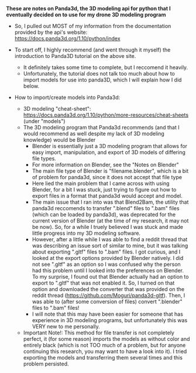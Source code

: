 **These are notes on Panda3d, the 3D modeling api for python that I eventually decided on to use for my drone 3D modeling program**

* So, I pulled out MOST of my information from the documentation provided by the api's website: https://docs.panda3d.org/1.10/python/index

* To start off, I highly recommend (and went through it myself) the introduction to Panda3D tutorial on the above site. 
  * It definitely takes some time to complete, but I reccomend it heavily.
  * Unfortunately, the tutorial does not talk too much about how to import models for use into panda3D, which I will explain how I did below.
  
* How to import/create models into Panda3d:
  * 3D modeling "cheat-sheet": https://docs.panda3d.org/1.10/python/more-resources/cheat-sheets (under "models")
  * The 3D modeling program that Panda3d recommends (and that I would recommend as well despite my lack of 3D modeling knowledge) would be Blender
    * Blender is essentially just a 3D modeling program that allows for easy import, manipulation, and export of 3D models of differing file types.
    * For more information on Blender, see the "Notes on Blender"
    * The main file type of Blender is "filename.blender", which is a bit of problem for panda3d, since it does not accept that file type 
    * Here lied the main problem that I came across with using Blender, for a bit I was stuck, just trying to figure out how to export files in a format that panda3d would accept and model.
    * The main issue that I ran into was that Blend2Bam, the utility that panda3d reccomends to transfer ".blend" files to ".bam" files (which can be loaded by panda3d), was deprecated for the current version of Blender (at the time of my research, it may not be now). So, for a while I truely believed I was stuck and made little progress into my 3D modeling software.
    * However, after a little while I was able to find a reddit thread that was describing an issue sort of similar to mine, but it was talking about exporting ".gltf" files to ".bam" files. I got curious, and I looked at the export options provided by Blender natively. I did not see ".gltf" as an option so I was confused why the person had this problem until I looked into the preferences on Blender. To my surprise, I found out that Blender actually had an option to export to ".gltf" that was not enabled it. So, I turned on that option and downloaded the converter that was provided on the reddit thread (https://github.com/Moguri/panda3d-gltf). Then, I was able to (after some conversion of files) convert ".blender" files to ".bam" files!
    * I will note that this may have been easier for someone that has experience in 3D modeling programs, but unfortunately this was VERY new to me personally.
  * Important Note!: This method for file transfer is not completely perfect, it (for some reason) imports the models as without color and entirely black (which is not TOO much of a problem, but for anyone continuing this research, you may want to have a look into it). I tried exporting the models and transferring them several times and this problem persisted.
 
 
